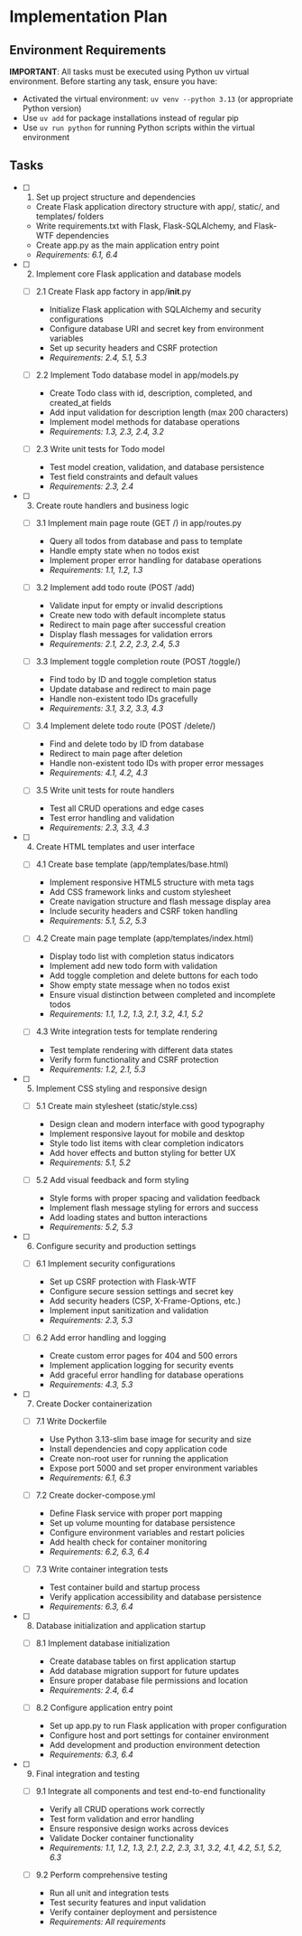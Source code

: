 # Implementation Plan

## Environment Requirements

**IMPORTANT**: All tasks must be executed using Python uv virtual environment. Before starting any task, ensure you have:

- Activated the virtual environment: `uv venv --python 3.13` (or appropriate Python version)
- Use `uv add` for package installations instead of regular pip
- Use `uv run python` for running Python scripts within the virtual environment

## Tasks

- [ ] 1. Set up project structure and dependencies
  - Create Flask application directory structure with app/, static/, and templates/ folders
  - Write requirements.txt with Flask, Flask-SQLAlchemy, and Flask-WTF dependencies
  - Create app.py as the main application entry point
  - _Requirements: 6.1, 6.4_

- [ ] 2. Implement core Flask application and database models
  - [ ] 2.1 Create Flask app factory in app/**init**.py
    - Initialize Flask application with SQLAlchemy and security configurations
    - Configure database URI and secret key from environment variables
    - Set up security headers and CSRF protection
    - _Requirements: 2.4, 5.1, 5.3_

  - [ ] 2.2 Implement Todo database model in app/models.py
    - Create Todo class with id, description, completed, and created_at fields
    - Add input validation for description length (max 200 characters)
    - Implement model methods for database operations
    - _Requirements: 1.3, 2.3, 2.4, 3.2_

  - [ ] 2.3 Write unit tests for Todo model
    - Test model creation, validation, and database persistence
    - Test field constraints and default values
    - _Requirements: 2.3, 2.4_

- [ ] 3. Create route handlers and business logic
  - [ ] 3.1 Implement main page route (GET /) in app/routes.py
    - Query all todos from database and pass to template
    - Handle empty state when no todos exist
    - Implement proper error handling for database operations
    - _Requirements: 1.1, 1.2, 1.3_

  - [ ] 3.2 Implement add todo route (POST /add)
    - Validate input for empty or invalid descriptions
    - Create new todo with default incomplete status
    - Redirect to main page after successful creation
    - Display flash messages for validation errors
    - _Requirements: 2.1, 2.2, 2.3, 2.4, 5.3_

  - [ ] 3.3 Implement toggle completion route (POST /toggle/<id>)
    - Find todo by ID and toggle completion status
    - Update database and redirect to main page
    - Handle non-existent todo IDs gracefully
    - _Requirements: 3.1, 3.2, 3.3, 4.3_

  - [ ] 3.4 Implement delete todo route (POST /delete/<id>)
    - Find and delete todo by ID from database
    - Redirect to main page after deletion
    - Handle non-existent todo IDs with proper error messages
    - _Requirements: 4.1, 4.2, 4.3_

  - [ ] 3.5 Write unit tests for route handlers
    - Test all CRUD operations and edge cases
    - Test error handling and validation
    - _Requirements: 2.3, 3.3, 4.3_

- [ ] 4. Create HTML templates and user interface
  - [ ] 4.1 Create base template (app/templates/base.html)
    - Implement responsive HTML5 structure with meta tags
    - Add CSS framework links and custom stylesheet
    - Create navigation structure and flash message display area
    - Include security headers and CSRF token handling
    - _Requirements: 5.1, 5.2, 5.3_

  - [ ] 4.2 Create main page template (app/templates/index.html)
    - Display todo list with completion status indicators
    - Implement add new todo form with validation
    - Add toggle completion and delete buttons for each todo
    - Show empty state message when no todos exist
    - Ensure visual distinction between completed and incomplete todos
    - _Requirements: 1.1, 1.2, 1.3, 2.1, 3.2, 4.1, 5.2_

  - [ ] 4.3 Write integration tests for template rendering
    - Test template rendering with different data states
    - Verify form functionality and CSRF protection
    - _Requirements: 1.2, 2.1, 5.3_

- [ ] 5. Implement CSS styling and responsive design
  - [ ] 5.1 Create main stylesheet (static/style.css)
    - Design clean and modern interface with good typography
    - Implement responsive layout for mobile and desktop
    - Style todo list items with clear completion indicators
    - Add hover effects and button styling for better UX
    - _Requirements: 5.1, 5.2_

  - [ ] 5.2 Add visual feedback and form styling
    - Style forms with proper spacing and validation feedback
    - Implement flash message styling for errors and success
    - Add loading states and button interactions
    - _Requirements: 5.2, 5.3_

- [ ] 6. Configure security and production settings
  - [ ] 6.1 Implement security configurations
    - Set up CSRF protection with Flask-WTF
    - Configure secure session settings and secret key
    - Add security headers (CSP, X-Frame-Options, etc.)
    - Implement input sanitization and validation
    - _Requirements: 2.3, 5.3_

  - [ ] 6.2 Add error handling and logging
    - Create custom error pages for 404 and 500 errors
    - Implement application logging for security events
    - Add graceful error handling for database operations
    - _Requirements: 4.3, 5.3_

- [ ] 7. Create Docker containerization
  - [ ] 7.1 Write Dockerfile
    - Use Python 3.13-slim base image for security and size
    - Install dependencies and copy application code
    - Create non-root user for running the application
    - Expose port 5000 and set proper environment variables
    - _Requirements: 6.1, 6.3_

  - [ ] 7.2 Create docker-compose.yml
    - Define Flask service with proper port mapping
    - Set up volume mounting for database persistence
    - Configure environment variables and restart policies
    - Add health check for container monitoring
    - _Requirements: 6.2, 6.3, 6.4_

  - [ ] 7.3 Write container integration tests
    - Test container build and startup process
    - Verify application accessibility and database persistence
    - _Requirements: 6.3, 6.4_

- [ ] 8. Database initialization and application startup
  - [ ] 8.1 Implement database initialization
    - Create database tables on first application startup
    - Add database migration support for future updates
    - Ensure proper database file permissions and location
    - _Requirements: 2.4, 6.4_

  - [ ] 8.2 Configure application entry point
    - Set up app.py to run Flask application with proper configuration
    - Configure host and port settings for container environment
    - Add development and production environment detection
    - _Requirements: 6.3, 6.4_

- [ ] 9. Final integration and testing
  - [ ] 9.1 Integrate all components and test end-to-end functionality
    - Verify all CRUD operations work correctly
    - Test form validation and error handling
    - Ensure responsive design works across devices
    - Validate Docker container functionality
    - _Requirements: 1.1, 1.2, 1.3, 2.1, 2.2, 2.3, 3.1, 3.2, 4.1, 4.2, 5.1, 5.2, 6.3_

  - [ ] 9.2 Perform comprehensive testing
    - Run all unit and integration tests
    - Test security features and input validation
    - Verify container deployment and persistence
    - _Requirements: All requirements_
